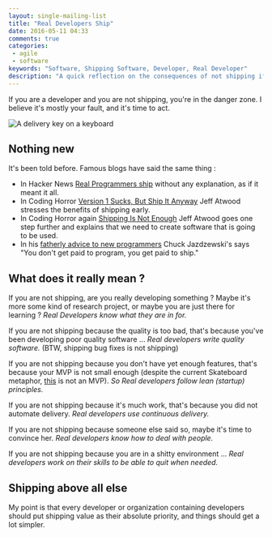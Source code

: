 ```yaml
---
layout: single-mailing-list
title: "Real Developers Ship"
date: 2016-05-11 04:33
comments: true
categories:
 - agile
 - software
keywords: "Software, Shipping Software, Developer, Real Developer"
description: "A quick reflection on the consequences of not shipping if you are a software developer"
---
```

If you are a developer and you are not shipping, you're in the danger zone. I believe it's mostly your fault, and it's time to act.

![A delivery key on a keyboard]({{site.url}}{{site.baseurl}}/imgs/2016-05-11-real-developers-ship/deliver.jpg)

## Nothing new

It's been told before. Famous blogs have said the same thing :

  * In Hacker News [Real Programmers ship](https://news.ycombinator.com/item?id=290121) without any explanation, as if it meant it all.
  * In Coding Horror [Version 1 Sucks, But Ship It Anyway](http://blog.codinghorror.com/version-1-sucks-but-ship-it-anyway/) Jeff Atwood stresses the benefits of shipping early.
  * In Coding Horror again [Shipping Is Not Enough](http://blog.codinghorror.com/shipping-isnt-enough/) Jeff Atwood goes one step further and explains that we need to create software that is going to be used.
  * In his [fatherly advice to new programmers](http://removingalldoubt.com/post/2006/09/19/Fatherly-Advice-To-New-Programmers.aspx) Chuck Jazdzewski's says "You don't get paid to program, you get paid to ship."

## What does it really mean ?

If you are not shipping, are you really developing something ? Maybe it's more some kind of research project, or maybe you are just there for learning ? *Real Developers know what they are in for.*

If you are not shipping because the quality is too bad, that's because you've been developing poor quality software ... *Real developers write quality software.* (BTW, shipping bug fixes is not shipping)

If you are not shipping because you don't have yet enough features, that's because your MVP is not small enough (despite the current Skateboard metaphor, [this](https://www.youtube.com/watch?v=rgETWBKCRSQ) is not an MVP). *So Real developers follow lean (startup) principles.*

If you are not shipping because it's much work, that's because you did not automate delivery. *Real developers use continuous delivery.*

If you are not shipping because someone else said so, maybe it's time to convince her. *Real developers know how to deal with people.*

If you are not shipping because you are in a shitty environment ... *Real developers work on their skills to be able to quit when needed.*

## Shipping above all else

My point is that every developer or organization containing developers should put shipping value as their absolute priority, and things should get a lot simpler.

